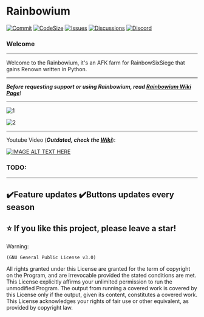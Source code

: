 # Rainbowium

[![Commit](https://img.shields.io/github/last-commit/DuroDaCoder/Rainbowium)](https://github.com/DuroDaCoder/Rainbowium)
[![CodeSize](https://img.shields.io/github/languages/code-size/DuroDaCoder/Rainbowium)](https://github.com/DuroDaCoder/Rainbowium)
[![Issues](https://img.shields.io/github/issues/DuroDaCoder/Rainbowium)](https://github.com/DuroDaCoder/Rainbowium/issues)
[![Discussions](https://img.shields.io/github/discussions/DuroDaCoder/Rainbowium)](https://github.com/DuroDaCoder/Rainbowium/discussions)
[![Discord](https://img.shields.io/discord/833647567996321832?label=Join%20Discord)](https://discord.gg/uSttY72hB9)

### Welcome
------------------
Welcome to the Rainbowium, it's an AFK farm for RainbowSixSiege that gains Renown written in Python.
___
**_Before requesting support or using Rainbowium, read [Rainbowium Wiki Page](https://github.com/DuroDaCoder/Rainbowium/wiki)_**!
___
![1](https://github.com/DuroDaCoder/Rainbowium/assets/48152410/a3998028-e601-4415-bc27-b963d072049b)

![2](https://github.com/DuroDaCoder/Rainbowium/assets/48152410/70995ba0-4bdf-41cb-a6f9-a63bd645c669)
___

Youtube Video (**_Outdated, check the [Wiki](https://github.com/DuroDaCoder/Rainbowium/wiki)_**):

[![IMAGE ALT TEXT HERE](https://img.youtube.com/vi/I3X5_K4geTc/0.jpg)](https://www.youtube.com/watch?v=I3X5_K4geTc)

### TODO:
------------------
✔️Feature updates
✔️Buttons updates every season
------------------
⭐ If you like this project, please leave a star!
------------------
Warning:

    (GNU General Public License v3.0)
All rights granted under this License are granted for the term of
copyright on the Program, and are irrevocable provided the stated
conditions are met.  This License explicitly affirms your unlimited
permission to run the unmodified Program.  The output from running a
covered work is covered by this License only if the output, given its
content, constitutes a covered work.  This License acknowledges your
rights of fair use or other equivalent, as provided by copyright law.
